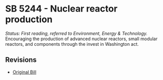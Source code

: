 # SB 5244 - Nuclear reactor production
*Status: First reading, referred to Environment, Energy & Technology.*
Encouraging the production of advanced nuclear reactors, small modular reactors, and components through the invest in Washington act.

## Revisions
* [Original Bill](1/)